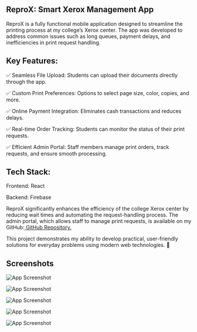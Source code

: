 ## ReproX: Smart Xerox Management App


ReproX is a fully functional mobile application designed to streamline the printing process at my college’s Xerox center. The app was developed to address common issues such as long queues, payment delays, and inefficiencies in print request handling.

## Key Features:

✅ Seamless File Upload: Students can upload their documents directly through the app.

✅ Custom Print Preferences: Options to select page size, color, copies, and more.

✅ Online Payment Integration: Eliminates cash transactions and reduces delays.

✅ Real-time Order Tracking: Students can monitor the status of their print requests.

✅ Efficient Admin Portal: Staff members manage print orders, track requests, and ensure smooth processing.


## Tech Stack:
Frontend: React

Backend: Firebase

ReproX significantly enhances the efficiency of the college Xerox center by reducing wait times and automating the request-handling process. The admin portal, which allows staff to manage print requests, is available on my GitHub:[ GitHub Repository.](https://github.com/VishnuSunilKumar/xerox-center-app)

This project demonstrates my ability to develop practical, user-friendly solutions for everyday problems using modern web technologies. 🚀
## Screenshots

![App Screenshot](https://github.com/user-attachments/assets/d6d00c3b-3b3d-439a-ad8e-1874303f0e65)


![App Screenshot](https://github.com/user-attachments/assets/66d47e4b-a38b-450e-9338-c39abc808f0f)

![App Screenshot](https://github.com/user-attachments/assets/4ead3377-dbf3-4c19-8759-2f61e3e66c3d)

![App Screenshot](https://github.com/user-attachments/assets/a6e5a8b9-4449-4c4b-a5bb-7d09a5db8ec0)

![App Screenshot](https://github.com/user-attachments/assets/23d172ba-f74d-4798-a403-7efc90ca3146)

